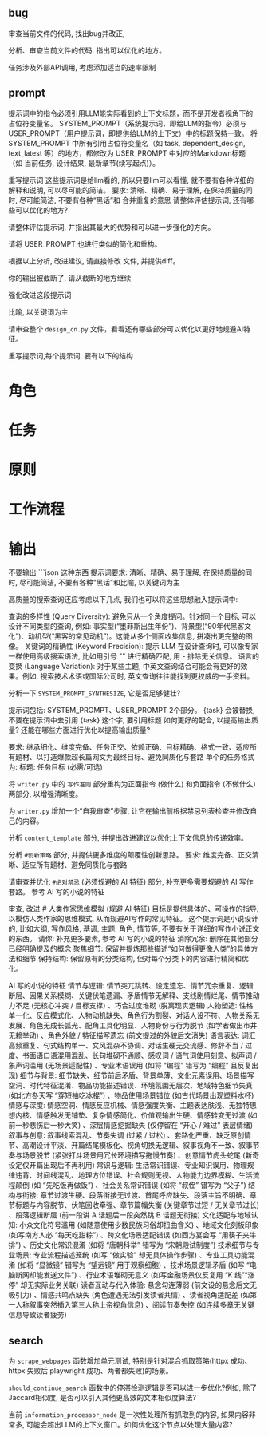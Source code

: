 ## bug


审查当前文件的代码, 找出bug并改正,  



分析、审查当前文件的代码, 指出可以优化的地方。





任务涉及外部API调用, 考虑添加适当的速率限制



## prompt


提示词中的指令必须引用LLM能实际看到的上下文标题，而不是开发者视角下的占位符变量名。
SYSTEM_PROMPT（系统提示词，即给LLM的指令）必须与 USER_PROMPT（用户提示词，即提供给LLM的上下文）中的标题保持一致。
将 SYSTEM_PROMPT 中所有引用占位符变量名（如 task, dependent_design, text_latest 等）的地方，都修改为 USER_PROMPT 中对应的Markdown标题（如 当前任务, 设计结果, 最新章节(续写起点)）。



重写提示词
这些提示词是给llm看的, 所以只要llm可以看懂, 就不要有各种详细的解释和说明, 可以尽可能的简洁。
要求: 清晰、精确、易于理解, 在保持质量的同时, 尽可能简洁, 不要有各种“黑话”和
合并重复的意思
请整体评估提示词, 还有哪些可以优化的地方?


请整体评估提示词, 并指出其最大的优势和可以进一步强化的方向。


请将 USER_PROMPT 也进行类似的简化和重构。


根据以上分析, 改进建议,  请直接修改 文件, 并提供diff。


你的输出被截断了, 请从截断的地方继续


强化改进这段提示词


比喻, 以关键词为主

请审查整个 `design_cn.py` 文件，看看还有哪些部分可以优化以更好地规避AI特征。



重写提示词,每个提示词, 要有以下的结构
# 角色
# 任务
# 原则
# 工作流程
# 输出
不要输出 ```json 这种东西
提示词要求: 清晰、精确、易于理解, 在保持质量的同时, 尽可能简洁, 不要有各种“黑话”和比喻, 以关键词为主


高质量的搜索查询还应考虑以下几点, 我们也可以将这些思想融入提示词中: 

查询的多样性 (Query Diversity): 避免只从一个角度提问。针对同一个目标, 可以设计不同类型的查询, 例如: 事实型(“墨菲斯出生年份”)、背景型(“90年代黑客文化”)、动机型(“黑客的常见动机”)。这能从多个侧面收集信息, 拼凑出更完整的图像。
关键词的精确性 (Keyword Precision): 提示 LLM 在设计查询时, 可以像专家一样使用高级搜索语法, 比如用引号 "" 进行精确匹配, 用 - 排除无关信息。
语言的变换 (Language Variation): 对于某些主题, 中英文查询结合可能会有更好的效果。例如, 搜索技术术语或国际公司时, 英文查询往往能找到更权威的一手资料。




分析一下 `SYSTEM_PROMPT_SYNTHESIZE`, 它是否足够健壮?





提示词包括: SYSTEM_PROMPT、USER_PROMPT 2个部分。
{task} 会被替换, 不要在提示词中去引用 {task} 这个字, 要引用标题
如何更好的配合, 以提高输出质量?
还能在哪些方面进行优化以提高输出质量?


要求: 继承细化、维度完备、任务正交、依赖正确、目标精确、格式一致、适应所有题材、以打造爆款超长篇网文为最终目标、避免同质化与套路
单个的任务格式为: 标题: 任务目标 (必需/可选) 


将 `writer.py` 中的 `写作准则` 部分重构为正面指令 (做什么) 和负面指令 (不做什么) 两部分, 以增强清晰度。


为 `writer.py` 增加一个“自我审查”步骤, 让它在输出前根据禁忌列表检查并修改自己的内容。


分析 `content_template` 部分, 并提出改进建议以优化上下文信息的传递效率。


分析 `#创新策略` 部分, 并提供更多维度的颠覆性创新思路。
要求: 维度完备、正交清晰、适应所有题材、避免同质化与套路


请审查并优化 `#绝对禁忌`  (必须规避的 AI 特征)  部分, 补充更多需要规避的 AI 写作套路。
参考  AI 写的小说的特征


审查, 改进 # 人类作家思维模拟 (规避 AI 特征)
目标是提供具体的、可操作的指导, 以模仿人类作家的思维模式, 从而规避AI写作的常见特征。
这个提示词是小说设计的, 比如大纲, 写作风格, 基调, 主题, 角色, 情节等, 不要有关于详细的写作小说正文的东西。
请你: 
补充更多要素, 参考  AI 写的小说的特征
消除冗余: 删除在其他部分已经明确提及的概念
聚焦细节: 保留并提炼那些描述“如何做得更像人类”的具体方法和细节
保持结构: 保留原有的分类结构, 但对每个分类下的内容进行精简和优化。



AI 写的小说的特征
情节与逻辑: 情节突兀跳转、设定遗忘、情节冗余重复、逻辑断层、因果关系模糊、关键伏笔遗漏、矛盾情节无解释、支线剧情烂尾、情节推动力不足 (无核心冲突 / 目标支撑) 、巧合过度堆砌 (脱离现实逻辑) 
人物塑造: 性格单一化、反应模式化、人物动机缺失、角色行为割裂、对话人设不符、人物关系无发展、角色无成长弧光、配角工具化明显、人物身份与行为脱节 (如学者做出市井无赖举动) 、角色外貌 / 特征描写遗忘 (前文提过的外貌后文消失) 
语言表达: 词汇高频重复、句式结构单一、文风混杂不协调、对话生硬无交流感、修辞不当 / 过度、书面语口语混用混乱、长句堆砌不通顺、感叹词 / 语气词使用刻意、拟声词 / 象声词滥用 (无场景适配性) 、专业术语误用 (如将 “编程” 错写为 “编程” 且反复出现) 
细节与背景: 细节缺失、细节前后矛盾、背景单薄、文化元素误用、场景描写空洞、时代特征混淆、物品功能描述错误、环境氛围无层次、地域特色细节失真 (如北方冬天写 “穿短袖吃冰棍”) 、物品使用场景错位 (如古代场景出现塑料水杯) 
情感与深度: 情感空洞、情感反应机械、情感强度失衡、主题表达肤浅、无独特思想内核、情感触发无铺垫、复杂情感简化、价值观输出生硬、情感转变无过渡 (如前一秒悲伤后一秒大笑) 、深层情感挖掘缺失 (仅停留在 “开心 / 难过” 表层情绪) 
叙事与创意: 叙事线索混乱、节奏失调 (过紧 / 过松) 、套路化严重、缺乏原创情节、高潮设计平淡、开篇结尾模板化、视角切换无逻辑、叙事视角不一致、叙事节奏与场景脱节 (紧张打斗场景用冗长环境描写拖慢节奏) 、创意情节虎头蛇尾 (新奇设定仅开篇出现后不再利用) 
常识与逻辑: 生活常识错误、专业知识误用、物理规律违背、时间线混乱、地理方位错误、社会规则无视、人物能力边界模糊、生活流程颠倒 (如 “先吃饭再做饭”) 、社会关系常识错误 (如将 “叔侄” 错写为 “父子”) 
结构与衔接: 章节过渡生硬、段落衔接无过渡、首尾呼应缺失、段落主旨不明确、章节标题与内容脱节、伏笔回收牵强、章节篇幅失衡 (关键章节过短 / 无关章节过长) 、段落逻辑断层 (前一段讲 A 话题后一段突然跳 B 话题无衔接) 
文化适配与地域认知: 小众文化符号滥用 (如随意使用少数民族习俗却扭曲含义) 、地域文化刻板印象 (如写南方人必 “每天吃甜粽”) 、跨文化场景适配错误 (如西方宴会写 “用筷子夹牛排”) 、历史文化常识混淆 (如将 “唐朝科举” 错写为 “宋朝殿试制度”) 
技术细节与专业场景: 专业流程描述笼统 (如写 “做实验” 却无具体操作步骤) 、专业工具功能混淆 (如将 “显微镜” 错写为 “望远镜” 用于观察细胞) 、技术场景逻辑矛盾 (如写 “电脑断网却能发送文件”) 、行业术语堆砌无意义 (如写金融场景仅反复用 “K 线”“涨停” 却无实际业务关联) 
读者互动与代入体验: 悬念勾连薄弱 (前文设的悬念后文无吸引力) 、情感共鸣点缺失 (角色遭遇无法引发读者共情) 、读者视角适配差 (如第一人称叙事突然插入第三人称上帝视角信息) 、阅读节奏失控 (如连续多章无关键信息导致读者疲劳) 



## search


为 `scrape_webpages` 函数增加单元测试, 特别是针对混合抓取策略(httpx 成功、httpx 失败后 playwright 成功、两者都失败)的场景。


`should_continue_search` 函数中的停滞检测逻辑是否可以进一步优化?例如, 除了Jaccard相似度, 是否可以引入其他更高效的文本相似度算法?


当前 `information_processor_node` 是一次性处理所有抓取到的内容, 如果内容非常多, 可能会超出LLM的上下文窗口。如何优化这个节点以处理大量内容?






